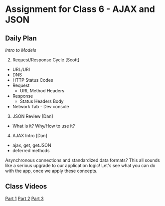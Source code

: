 # Assignment for Class 6 - AJAX and JSON

## Daily Plan
*Intro to Models*

2. Request/Response Cycle [Scott]
  - URL/URI
  - DNS
  - HTTP Status Codes
  - Request
    - URL Method Headers
  - Response
    - Status Headers Body
  - Network Tab - Dev console
3. JSON Review [Dan]
  - What is it? Why/How to use it?
4. AJAX Intro [Dan]
  - ajax, get, getJSON
  - deferred methods

Asynchronous connections and standardized data formats? This all sounds like a serious upgrade to our application logic! Let's see what you can do with the app, once we apply these concepts.

## Class Videos
[Part 1](https://youtu.be/G2Xm-uqNl50)
[Part 2](https://youtu.be/uvb8vMSE7o8)
[Part 3](https://youtu.be/UFmomlC-J6c)
